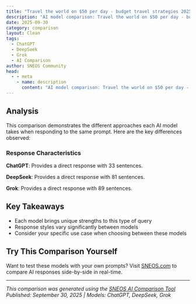 ```yaml
---
title: "Travel the world on $50 per day - budget travel strategies 2025"
description: "AI model comparison: Travel the world on $50 per day - budget travel strategies 2025..."
date: 2025-09-30
category: comparison
layout: Clean
tags:
  - ChatGPT
  - DeepSeek
  - Grok
  - AI Comparison
author: SNEOS Community
head:
  - - meta
    - name: description
      content: "AI model comparison: Travel the world on $50 per day - budget travel strategies 2025..."
---
```


<ChatComparison
  title="Travel the world on $50 per day - budget travel strategies 2025"
  prompt="Travel the world on $50 per day - budget travel strategies 2025"
  :responses='{"ChatGPT": "Sure! Here are some effective budget travel strategies for 2025 to help you travel the world on $50 per day:\n\n### 1. **Choose Affordable Destinations**\n- Prioritize countries with a low cost of living such as:\n - Southeast Asia (Thailand, Vietnam, Cambodia, Indonesia)\n - South Asia (India, Nepal)\n - Eastern Europe (Romania, Bulgaria, Ukraine)\n - Central and South America (Guatemala, Nicaragua, Bolivia)\n \n### 2. **Accommodation Tips**\n- Use budget accommodations like hostels, guesthouses, or homestays.\n- Consider Couchsurfing or platforms like BeWelcome to find free lodging.\n- Use Airbnb for affordable private stays or shared rooms.\n- Book in advance or negotiate longer stays for discounts.\n\n### 3. **Food on a Budget**\n- Eat like a local at street food stalls and markets.\n- Shop at local grocery stores and cook your own meals if you have access to a kitchen.\n- Avoid dining in touristy areas where prices are inflated.\n\n### 4. **Transportation Savings**\n- Use public transportation such as buses, trains, and shared taxis.\n- Walk or rent a bicycle to explore cities.\n- Consider overnight buses or trains to save on accommodation.\n- Use flight comparison tools and book early for budget airlines.\n\n### 5. **Activities and Sightseeing**\n- Look for free or inexpensive activities like hiking, free walking tours, museums with free entry days.\n- Use city tourist cards if available and if you plan to visit many attractions.\n- Avoid expensive tours; explore independently or join group tours.\n\n### 6. **Money Management**\n- Use debit/credit cards with no foreign transaction fees.\n- Withdraw cash in larger amounts to minimize ATM fees.\n- Monitor your daily spending to stay within budget.\n\n### 7. **Connectivity and Planning**\n- Use free Wi-Fi spots in cafes, hostels, and libraries.\n- Download maps and travel guides offline to avoid mobile data charges.\n- Plan your itinerary to minimize unnecessary travel.\n\n### Sample Daily Budget Breakdown (Example for Southeast Asia)\n| Expense | Approximate Cost |\n|-------------------|------------------|\n| Accommodation | $10 - $15 |\n| Food | $10 - $15 |\n| Transportation | $5 - $8 |\n| Activities/Entry | $5 |\n| Miscellaneous | $5 |\n| **Total** | **$40 - $50** |\n\n### Bonus Tips\n- Volunteer or work-part exchange programs (Workaway, WWOOF) can provide free accommodation and food in exchange for work.\n- Travel during shoulder seasons for cheaper prices and fewer crowds.\n- Pack light to avoid extra baggage fees.\n\nBy adopting these strategies, you can enjoy meaningful travel experiences around the world while sticking to a $50/day budget in 2025! Would you like help with specific destinations or more detailed itineraries?", "DeepSeek": "Of course! Traveling the world on **$50 per day in 2025** is absolutely achievable, but it requires strategy, flexibility, and a shift in mindset from luxury to experience. This isn\u0027t about deprivation; it\u0027s about spending money on what truly matters.\n\nHere is your comprehensive guide to budget travel strategies for 2025.\n\n### The Golden Rule: The 3-Pillar Budget\nTo hit $50/day ($1,500/month), your average daily spending should look something like this:\n\n* **Accommodation: $15-25/Night**\n* **Food \u0026 Drink: $15-20/Day**\n* **Everything Else (Transport, Activities, Misc.): $10-20/Day**\n\nThis is an *average*. Some days you\u0027ll spend $35, others $65. The key is to balance it out.\n\n---\n\n### 1. Mastering Accommodation ($15-25/Night)\n\nThis is your biggest expense, so conquering it is crucial.\n\n* **Hostels are Your Best Friend:** They are no longer just for partying. Look for ones with high ratings, female-only dorms, privacy pods, free breakfast, and kitchens.\n* **Workaways \u0026 WWOOFing:** Exchange a few hours of work (helping in a hostel, farming, painting) for free room and board. This can drastically reduce your costs for weeks at a time. **Platforms:** Workaway, Worldpackers, WWOOF.\n* **House Sitting \u0026 Pet Sitting:** Live in someone\u0027s home for free while they\u0027re away. This is best for flexible, long-term travelers. **Platforms:** TrustedHousesitters, Nomador.\n* **Volunteering:** Many hostels, NGOs, and farms offer free accommodation in exchange for volunteer work.\n* **Budget Guesthouses \u0026 Homestays:** In Southeast Asia, Latin America, and Eastern Europe, family-run guesthouses are incredibly affordable and offer a more authentic experience.\n* **Camping (Where Legal \u0026 Safe):** A fantastic option in many parts of Europe, New Zealand, and North America.\n\n### 2. Eating \u0026 Drinking Smart ($15-20/Day)\n\nYou can eat well on a budget; you just can\u0027t eat in tourist restaurants three times a day.\n\n* **Embrace Street Food:** It\u0027s cheap, delicious, authentic, and safe (stick to busy stalls with high turnover).\n* **Cook Your Own Meals:** Book accommodation with a kitchen. A trip to a local market to cook pasta, rice, and vegetables is infinitely cheaper than eating out.\n* **Love the Local Supermarket:** Buy bread, cheese, fruit, and snacks for picnics and lunches.\n* **Free Breakfast:** Always prioritize hostels or hotels that include breakfast. It fuels you for half the day.\n* **Water is Free:** Carry a reusable water bottle with a filter (e.g., LARQ, GRAYL) or purification tablets to avoid buying plastic bottles.\n* **Limit Alcohol:** Alcohol is a major budget-killer. Enjoy local beers or wine from the supermarket instead of bars.\n\n### 3. Smart Transportation ($5-15/Day Average)\n\nLong travel days will blow your average, so you save on the days you aren\u0027t moving.\n\n* **Travel Overland:** Buses and trains are almost always cheaper than flying. Overnight buses save you a night\u0027s accommodation.\n* **Embrace Budget Airlines:** In Europe and Asia, carriers like Ryanair, EasyJet, and AirAsia are cheap *if* you book in advance, travel with carry-on only, and avoid add-ons.\n* **Ride-Sharing:** Use apps like BlaBlaCar (popular in Europe and Latin America) to share rides with locals going your way. It\u0027s social and cheap.\n* **Walk Everywhere:** The best way to see a city is free. For longer distances, use local buses or metro systems.\n* **Bike Rentals:** Often a cheap and efficient way to explore a city for a day.\n\n### 4. Free \u0026 Cheap Activities ($5-10/Day Average)\n\nThe best things in life (and travel) are often free.\n\n* **Free Walking Tours:** Tip-based walking tours (like Sandemans) are in most major cities. They are a fantastic introduction. (Tip $5-10).\n* **Hiking \u0026 Nature:** The world\u0027s most beautiful landscapes are free to explore.\n* **Museum Free Days:** Most major cities have museums with one free day or evening per week. Research ahead!\n* **City Parks \u0026 Beaches:** Spend a day relaxing, people-watching, and swimming.\n* **Window Shopping \u0026 Wandering:** Get lost in interesting neighborhoods. The experience is the activity.\n\n### 5. Financial \u0026 Planning Strategy\n\n* **Travel Slower:** This is the #1 rule. Staying in one place for a week or more reduces your transportation costs and often gets you a discount on accommodation.\n* **Choose Your Destinations Wisely (2025 Focus):**\n * **Top Tier for $50/Day:** Southeast Asia (Vietnam, Thailand, Cambodia, Laos), Eastern Europe (Georgia, Albania, Bosnia, Romania, Bulgaria), most of Central America (Guatemala, Nicaragua), and parts of South America (Colombia, Peru, Bolivia).\n * **Challenging but Doable (Requires More Effort):** Western Europe (Portugal, Poland, Hungary are your best bets), Japan (outside major cities), New Zealand (with a campervan/camping), USA (very difficult, requires work exchanges/camping).\n* **Use Budgeting \u0026 Travel Apps:**\n * **TravelSpend:** The best app for tracking your daily budget.\n * **ATM Fee Finder:** To avoid brutal withdrawal fees.\n * **Google Flights \u0026 Skyscanner:** For flight deals. Set up price alerts.\n * **Hostelworld \u0026 Booking.com:** For accommodation.\n* **Get a No-Foreign-Transaction-Fee Debit/Credit Card:** This saves you 3% on every purchase. (Examples: Charles Schwab Debit Card, Capital One Venture Card).\n\n### Sample Daily Budget Scenarios (2025)\n\n**Scenario 1: Hanoi, Vietnam (Easy Mode)**\n* Hostel Dorm: $8\n* Street Food (Pho, Bahn Mi, Coffee): $10\n* Beer \u0026 Water: $3\n* Motorbike Taxi \u0026 Museum Entry: $5\n* **Total: $26** *You\u0027re under budget!*\n\n**Scenario 2: Lisbon, Portugal (Challenge Mode)**\n* Hostel Dorm: $25\n* Supermarket Lunch \u0026 Cheap Restaurant Dinner: $18\n* Public Transport \u0026 Tip for Free Walking Tour: $8\n* **Total: $51** *Right on target.*\n\n**Scenario 3: Travel Day (Overnight Bus)**\n* Overnight Bus from Bangkok to Chiang Mai: $18\n* Food \u0026 Snacks for the journey: $7\n* **Total: $25** *Saves on a night\u0027s accommodation, balancing your budget.*\n\n### Final Pro-Tips for 2025\n\n* **Travel Insurance is Non-Negotiable:** It\u0027s a medical and financial necessity. Factor it into your overall trip cost, not your daily budget. Companies like SafetyWing offer affordable, flexible plans for long-term travelers.\n* **Be Flexible with Dates \u0026 Destinations:** If a flight to Colombia is cheap, go to Colombia instead of Brazil.\n* **Learn Basic Phrases:** Knowing \u0022hello,\u0022 \u0022thank you,\u0022 and \u0022how much?\u0022 in the local language goes a long way and is often respected with better prices.\n* **Pack Light:** You\u0027ll avoid baggage fees, save your back, and stay flexible.\n\nTraveling the world on $50 a day is an art. It pushes you to connect more with locals, be resourceful, and value experiences over comfort. It\u0027s not always easy, but the stories, skills, and perspectives you gain are priceless.\n\nHappy travels", "Grok": "Traveling the world on a budget of $50 per day in 2025 is entirely possible with careful planning, flexibility, and a focus on cost-saving strategies. This budget includes accommodation, food, transportation, and activities, and it works best in affordable destinations or by combining high-cost and low-cost regions. Below are detailed strategies to help you achieve this goal, tailored for 2025 travel trends while considering inflation and evolving travel dynamics.\n\n---\n\n### **1. Choosing Affordable Destinations**\n- **Focus on Budget-Friendly Regions**: Stick to countries with a low cost of living where your $50 daily budget stretches further. In 2025, consider destinations like:\n - **Southeast Asia**: Thailand, Vietnam, Cambodia, Laos, and Indonesia (daily costs often range from $20\u2013$40).\n - **South Asia**: India, Nepal, and Sri Lanka (daily costs can be as low as $15\u2013$30).\n - **Eastern Europe**: Bulgaria, Romania, Albania, and Montenegro (daily costs around $30\u2013$45).\n - **Central America**: Guatemala, Nicaragua, and Honduras (daily costs around $25\u2013$40).\n - **Africa**: Morocco, Egypt, and parts of East Africa like Tanzania (for non-safari days, costs can be $20\u2013$35).\n- **Avoid High-Cost Areas**: Minimize time in expensive regions like Western Europe, North America, Australia, or Japan unless you have specific budget hacks (e.g., house-sitting or free activities).\n- **Research Currency Exchange Rates**: In 2025, monitor global economic trends and currency fluctuations to choose destinations where your home currency has strong purchasing power.\n\n---\n\n### **2. Budget Breakdown for $50 Per Day**\nHere\u2019s a rough daily allocation to stay within $50 (adjust based on destination):\n- **Accommodation**: $15\u2013$20\n- **Food**: $10\u2013$15\n- **Transportation**: $5\u2013$10\n- **Activities/Entrance Fees**: $5\u2013$10\n- **Miscellaneous (SIM cards, tips, etc.)**: $0\u2013$5\n\n---\n\n### **3. Accommodation Strategies**\n- **Hostels and Dormitories**: Stay in hostel dorms, which cost $5\u2013$15 per night in budget destinations. Use platforms like **Hostelworld** or **Booking.com** to find deals.\n- **Guesthouses and Homestays**: In places like Southeast Asia or South Asia, family-run guesthouses often cost $10\u2013$20 per night.\n- **Couchsurfing**: Join **Couchsurfing.com** to stay with locals for free in exchange for cultural exchange (though always contribute by offering to cook or help).\n- **House-Sitting**: Use platforms like **TrustedHousesitters** to stay in homes for free by taking care of pets or property while owners are away. A small annual fee applies, but it saves on accommodation long-term.\n- **Camping**: In countries with safe and legal camping options (e.g., parts of Europe or Central America), camp for free or for a minimal fee.\n\n---\n\n### **4. Food on a Budget**\n- **Eat Local Street Food**: Street food in places like Thailand (pad thai for $1\u2013$2), Vietnam (pho for $1\u2013$3), or India (thali for $1\u2013$2) is cheap, authentic, and filling. Avoid touristy restaurants.\n- **Cook Your Own Meals**: Stay in accommodations with kitchens (common in hostels or Airbnb) and shop at local markets for groceries. In budget destinations, you can spend as little as $3\u2013$5 per day on food.\n- **Avoid Alcohol and Fancy Drinks**: Alcohol can quickly eat into your budget. Stick to water (carry a reusable bottle with a filter like **LifeStraw**) or local beverages like tea or fresh juice.\n- **Pack Snacks**: Carry budget-friendly snacks (nuts, bread, fruit) for days when you\u2019re on the move or unable to find cheap meals.\n\n---\n\n### **5. Transportation Hacks**\n- **Slow Travel**: Stay in one place longer to reduce transportation costs. Moving frequently racks up expenses.\n- **Use Public Transport**: Opt for local buses, shared taxis, or trains over private taxis or tourist shuttles. For example, a bus in Vietnam might cost $1\u2013$5 for a few hours, while a shared tuk-tuk in Cambodia is often under $2.\n- **Walk or Bike**: In smaller towns or cities, walking or renting a bicycle ($1\u2013$3 per day) is often sufficient and saves money.\n- **Book in Advance**: For long-distance travel (e.g., flights or overnight buses), book early using apps like **Skyscanner** (for flights) or **12Go** (for buses/trains in Asia). Budget airlines like Ryanair, EasyJet, or AirAsia often have fares as low as $20\u2013$50 if booked months ahead.\n- **Hitchhiking**: In safe regions (research cultural norms and safety first), hitchhiking can be a free way to get around, often combined with a small gesture of thanks.\n\n---\n\n### **6. Affordable Activities**\n- **Free Attractions**: Focus on free or low-cost experiences like hiking, visiting public beaches, exploring local markets, or attending free cultural festivals. Many cities also offer free walking tours (tip-based).\n- **Discounts and Passes**: Look for student, youth, or multi-day passes for museums and attractions. Websites like **GetYourGuide** or **Klook** often have deals.\n- **Volunteer or Work Exchange**: Use platforms like **Workaway** or **WWOOF** to volunteer in exchange for free accommodation and sometimes meals. This also immerses you in local culture.\n- **Avoid Overpriced Tours**: Skip expensive guided tours and explore independently using free resources like blogs, YouTube, or apps like **Maps.me** (offline maps).\n\n---\n\n### **7. Planning and Saving Before You Go**\n- **Set a Realistic Itinerary**: Plan your route to minimize flights and focus on overland travel. For example, travel through Southeast Asia by bus and train instead of flying between countries.\n- **Use Budget Tools**: Apps like **Trail Wallet** or **Trabee Pocket** help track expenses daily to stay within $50.\n- **Travel During Off-Peak Seasons**: Avoid peak tourist seasons when prices spike. In 2025, check shoulder seasons (e.g., April\u2013May or September\u2013October for Southeast Asia) for lower costs on flights and accommodations.\n- **Get Travel Insurance**: A small upfront cost for insurance (e.g., through **World Nomads**) can save you thousands in medical emergencies, keeping your budget intact.\n\n---\n\n### **8. Additional Money-Saving Tips for 2025**\n- **Leverage Technology**: Use apps like **Rome2Rio** to find the cheapest transport options and **Google Translate** to haggle or communicate with locals for better deals.\n- **Haggle Respectfully**: In many budget destinations, negotiating prices for accommodation, transport, or souvenirs is common. Be polite but firm.\n- **Avoid Tourist Traps**: Stay away from overly commercialized areas where prices are inflated. Ask locals for recommendations on food and activities.\n- **Travel Light**: Avoid checked baggage fees by packing minimally (a 7\u201310 kg carry-on is often free on budget airlines). Use versatile clothing and travel gear.\n- **Earn While Traveling**: In 2025, remote work opportunities are abundant. Freelance, teach English online, or do short-term gigs through platforms like **Upwork** or **Fiverr** to supplement your budget.\n\n---\n\n### **Sample $50/Day Itinerary in Vietnam (2025 Estimate)**\n- **Accommodation**: Hostel dorm in Hanoi \u2013 $6\n- **Food**: Street food breakfast (b\u00E1nh m\u00EC \u2013 $1), lunch (pho \u2013 $2), dinner (rice dish \u2013 $2), snacks/water \u2013 $2\n- **Transport**: Local bus or walking \u2013 $2\n- **Activities**: Visit Hoan Kiem Lake (free), museum entry \u2013 $3\n- **Miscellaneous**: Small tip or coffee \u2013 $2\n- **Total**: $20 (leaves room for flexibility or savings for pricier days)\n\nIn more expensive destinations like Eastern Europe, you might hit $40\u2013$50 daily, so balance your trip with cheaper countries.\n\n---\n\n### **Challenges to Watch for in 2025**\n- **Inflation**: Costs are rising globally, so prices quoted today might increase. Always check recent traveler blogs or forums like **Reddit\u2019s r/travel** for up-to-date costs.\n- **Visa Fees**: Some countries charge entry or tourist fees (e.g., $20\u2013$50 for visas in parts of Africa or Asia). Factor these into your overall budget.\n- **Connectivity Costs**: While Wi-Fi is often free in hostels, SIM cards for data might cost $5\u2013$10 per month. Plan accordingly.\n\n---\n\nBy focusing on affordable destinations, leveraging free or low-cost resources, and maintaining flexibility, traveling the world on $50 per day in 2025 is achievable. Prioritize experiences over material comforts, and you\u2019ll not only save money but also gain a deeper connection to the places you visit. Safe travels! \uD83C\uDF0D"}' 
  published-date="22:46"
/>

## Analysis

This comparison demonstrates the different approaches each AI model takes when responding to the same prompt. Here are the key differences observed:

### Response Characteristics

**ChatGPT**: Provides a direct response with 33 sentences. 

**DeepSeek**: Provides a direct response with 81 sentences. 

**Grok**: Provides a direct response with 89 sentences. 

## Key Takeaways

- Each model brings unique strengths to this type of query
- Response styles vary significantly between models
- Consider your specific use case when choosing between these models

## Try This Comparison Yourself

Want to test these models with your own prompts? Visit [SNEOS.com](https://sneos.com) to compare AI responses side-by-side in real-time.

---

*This comparison was generated using the [SNEOS AI Comparison Tool](https://sneos.com)*
*Published: September 30, 2025 | Models: ChatGPT, DeepSeek, Grok*
